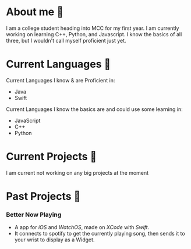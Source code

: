 # About me 👋
I am a college student heading into MCC for my first year. I am currently working on learning C++, Python, and Javascript. I know the basics of all three, but I wouldn't call myself proficient just yet.

# Current Languages 📝
Current Languages I know & are Proficient in:
+ Java
+ Swift

Current Languages I know the basics are and could use some learning in:
+ JavaScript
+ C++
+ Python

# Current Projects 📖
I am current not working on any big projects at the moment

# Past Projects 📘

### Better Now Playing
+ A app for *iOS* and *WatchOS*, made on *XCode* with *Swift*.
+ It connects to spotify to get the currently playing song, then sends it to your wrist to display as a Widget.
